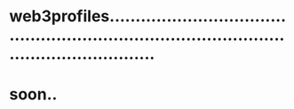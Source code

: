 # web3profiles...................................................................................................................
# soon..
